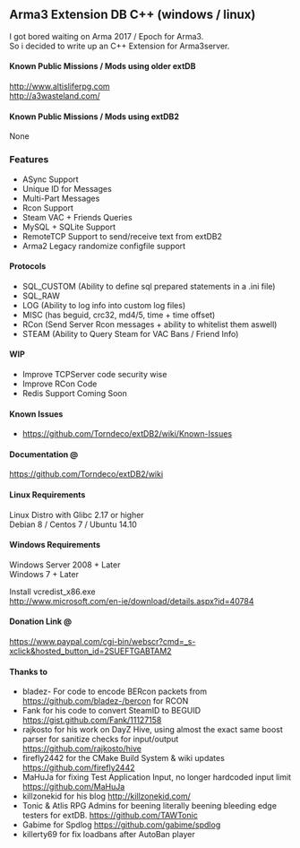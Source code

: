 ## Arma3 Extension DB  C++ (windows / linux)

I got bored waiting on Arma 2017 / Epoch for Arma3.  
So i decided to write up an C++ Extension for Arma3server.

 
#### Known Public Missions / Mods using older extDB  
http://www.altisliferpg.com  
http://a3wasteland.com/  


#### Known Public Missions / Mods using extDB2
None  
  
  
### Features

 - ASync Support
 - Unique ID for Messages  
 - Multi-Part Messages  
 - Rcon Support  
 - Steam VAC + Friends Queries  
 - MySQL + SQLite Support  
 - RemoteTCP Support to send/receive text from extDB2  
 - Arma2 Legacy randomize configfile support  


#### Protocols

 - SQL_CUSTOM (Ability to define sql prepared statements in a .ini file)
 - SQL_RAW
 - LOG (Ability to log info into custom log files)
 - MISC (has beguid, crc32, md4/5, time + time offset)
 - RCon (Send Server Rcon messages + ability to whitelist them aswell)
 - STEAM (Ability to Query Steam for VAC Bans / Friend Info)


#### WIP

 - Improve TCPServer code security wise  
 - Improve RCon Code
 - Redis Support Coming Soon  

  
#### Known Issues
 - https://github.com/Torndeco/extDB2/wiki/Known-Issues
  
  
#### Documentation @  
https://github.com/Torndeco/extDB2/wiki
  
  
#### Linux Requirements  
Linux Distro with Glibc 2.17 or higher  
Debian 8 / Centos 7 / Ubuntu 14.10  

#### Windows Requirements  
Windows Server 2008 + Later  
Windows 7 + Later  

Install vcredist_x86.exe  
http://www.microsoft.com/en-ie/download/details.aspx?id=40784  

#### Donation Link @  

https://www.paypal.com/cgi-bin/webscr?cmd=_s-xclick&hosted_button_id=2SUEFTGABTAM2
 

#### Thanks to

 - bladez- For code to encode BERcon packets from https://github.com/bladez-/bercon for RCON  
 - Fank for his code to convert SteamID to BEGUID https://gist.github.com/Fank/11127158
 - rajkosto for his work on DayZ Hive, using almost the exact same boost parser for sanitize checks for input/output https://github.com/rajkosto/hive   
 - firefly2442 for the CMake Build System & wiki updates https://github.com/firefly2442  
 - MaHuJa for fixing Test Application Input, no longer hardcoded input limit https://github.com/MaHuJa  
 - killzonekid for his blog http://killzonekid.com/  
 - Tonic & Atlis RPG Admins for beening literally beening bleeding edge testers for extDB. https://github.com/TAWTonic  
 - Gabime for Spdlog https://github.com/gabime/spdlog  
 - killerty69 for fix loadbans after AutoBan player  